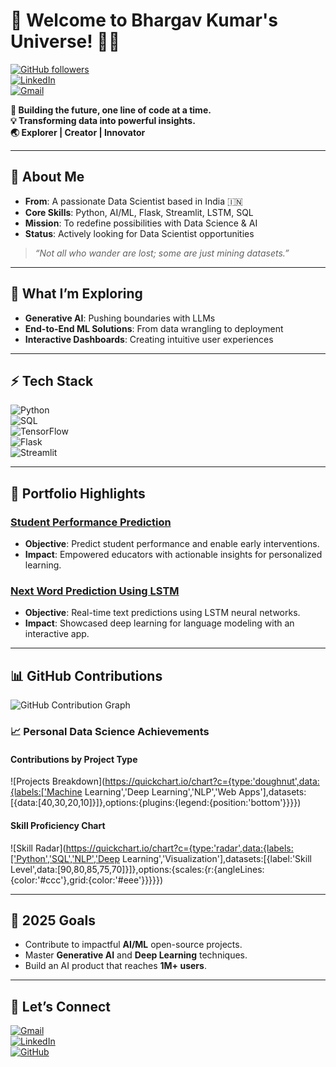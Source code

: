 # 🌟 **Welcome to Bhargav Kumar's Universe!** 👨‍💻

[![GitHub followers](https://img.shields.io/github/followers/Bhargavml?style=social)](https://github.com/Bhargavml)  
[![LinkedIn](https://img.shields.io/badge/LinkedIn-0077B5?style=flat&logo=linkedin&logoColor=white)](https://www.linkedin.com/in/kbhargavkumar/)  
[![Gmail](https://img.shields.io/badge/Email-kbhargavds%40gmail.com-D14836?style=flat&logo=gmail&logoColor=white)](mailto:kbhargavds@gmail.com)  

**🚀 Building the future, one line of code at a time.**  
**💡 Transforming data into powerful insights.**  
**🌏 Explorer | Creator | Innovator**  

---

## 🧠 **About Me**
- **From**: A passionate Data Scientist based in India 🇮🇳  
- **Core Skills**: Python, AI/ML, Flask, Streamlit, LSTM, SQL  
- **Mission**: To redefine possibilities with Data Science & AI  
- **Status**: Actively looking for Data Scientist opportunities  

> _“Not all who wander are lost; some are just mining datasets.”_

---

## 🔭 **What I’m Exploring**
- **Generative AI**: Pushing boundaries with LLMs  
- **End-to-End ML Solutions**: From data wrangling to deployment  
- **Interactive Dashboards**: Creating intuitive user experiences  

---

## ⚡ **Tech Stack**
![Python](https://img.shields.io/badge/Python-3776AB?style=flat&logo=python&logoColor=white)  
![SQL](https://img.shields.io/badge/SQL-4479A1?style=flat&logo=sqlite&logoColor=white)  
![TensorFlow](https://img.shields.io/badge/TensorFlow-FF6F00?style=flat&logo=tensorflow&logoColor=white)  
![Flask](https://img.shields.io/badge/Flask-000000?style=flat&logo=flask&logoColor=white)  
![Streamlit](https://img.shields.io/badge/Streamlit-FF4B4B?style=flat&logo=streamlit&logoColor=white)  

---

## 🌟 **Portfolio Highlights**
### [Student Performance Prediction](https://github.com/Bhargavml/student-performance-prediction)
- **Objective**: Predict student performance and enable early interventions.  
- **Impact**: Empowered educators with actionable insights for personalized learning.  

### [Next Word Prediction Using LSTM](https://github.com/Bhargavml/next-word-prediction)
- **Objective**: Real-time text predictions using LSTM neural networks.  
- **Impact**: Showcased deep learning for language modeling with an interactive app.  

---

## 📊 **GitHub Contributions**
![GitHub Contribution Graph](https://github-readme-activity-graph.cyclic.app/graph?username=Bhargavml&theme=react-dark)

### 📈 **Personal Data Science Achievements**
#### Contributions by Project Type
![Projects Breakdown](https://quickchart.io/chart?c={type:'doughnut',data:{labels:['Machine Learning','Deep Learning','NLP','Web Apps'],datasets:[{data:[40,30,20,10]}]},options:{plugins:{legend:{position:'bottom'}}}})

#### Skill Proficiency Chart
![Skill Radar](https://quickchart.io/chart?c={type:'radar',data:{labels:['Python','SQL','NLP','Deep Learning','Visualization'],datasets:[{label:'Skill Level',data:[90,80,85,75,70]}]},options:{scales:{r:{angleLines:{color:'#ccc'},grid:{color:'#eee'}}}}})

---

## 🎯 **2025 Goals**
- Contribute to impactful **AI/ML** open-source projects.  
- Master **Generative AI** and **Deep Learning** techniques.  
- Build an AI product that reaches **1M+ users**.  

---

## 🚀 **Let’s Connect**
[![Gmail](https://img.shields.io/badge/Email-kbhargavds%40gmail.com-D14836?style=flat&logo=gmail&logoColor=white)](mailto:kbhargavds@gmail.com)  
[![LinkedIn](https://img.shields.io/badge/LinkedIn-0077B5?style=flat&logo=linkedin&logoColor=white)](https://www.linkedin.com/in/kbhargavkumar/)  
[![GitHub](https://img.shields.io/badge/GitHub-181717?style=flat&logo=github&logoColor=white)](https://github.com/Bhargavml)
